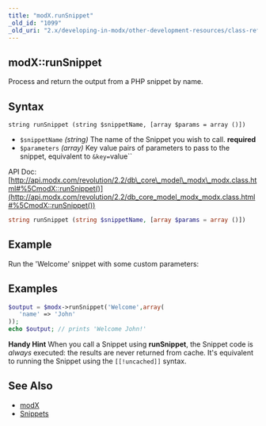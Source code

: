 ```yaml
---
title: "modX.runSnippet"
_old_id: "1099"
_old_uri: "2.x/developing-in-modx/other-development-resources/class-reference/modx/modx.runsnippet"
---
```


## modX::runSnippet 

Process and return the output from a PHP snippet by name.

## Syntax 

```
string runSnippet (string $snippetName, [array $params = array ()])
```

- `$snippetName` _(string)_ The name of the Snippet you wish to call. **required**
- `$parameters` _(array)_ Key value pairs of parameters to pass to the snippet, equivalent to `&key=`value``

API Doc: [http://api.modx.com/revolution/2.2/db\_core\_model\_modx\_modx.class.html#%5CmodX::runSnippet()](http://api.modx.com/revolution/2.2/db_core_model_modx_modx.class.html#%5CmodX::runSnippet())

``` php 
string runSnippet (string $snippetName, [array $params = array ()])
```

## Example 

Run the 'Welcome' snippet with some custom parameters:

## Examples 

``` php 
$output = $modx->runSnippet('Welcome',array(
   'name' => 'John'
));
echo $output; // prints 'Welcome John!'
```

**Handy Hint**
When you call a Snippet using **runSnippet**, the Snippet code is _always_ executed: the results are never returned from cache. It's equivalent to running the Snippet using the `[[!uncached]]` syntax. 

## See Also 

- [modX](developing-in-modx/other-development-resources/class-reference/modx "modX")
- [Snippets](extending-modx/snippets "Snippets")